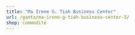 ```yaml
---
title: "Ma Irene G. Tiah Business Center"
url: /ganta/ma-irene-g-tiah-business-center-3/
shop: commodité
---
```

